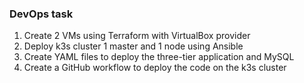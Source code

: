 ### DevOps task 

1. Create 2 VMs using Terraform with VirtualBox provider
2. Deploy k3s cluster 1 master and 1 node using Ansible
3. Create YAML files to deploy the three-tier application and MySQL
4. Create a GitHub workflow to deploy the code on the k3s cluster
